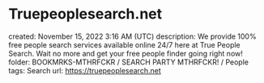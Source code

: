 # Truepeoplesearch.net

created: November 15, 2022 3:16 AM (UTC)
description: We provide 100% free people search services available online 24/7 here at True People Search. Wait no more and get your free people finder going right now!
folder: BOOKMRKS-MTHRFCKR / SEARCH PARTY MTHRFCKR! / People
tags: Search
url: https://truepeoplesearch.net